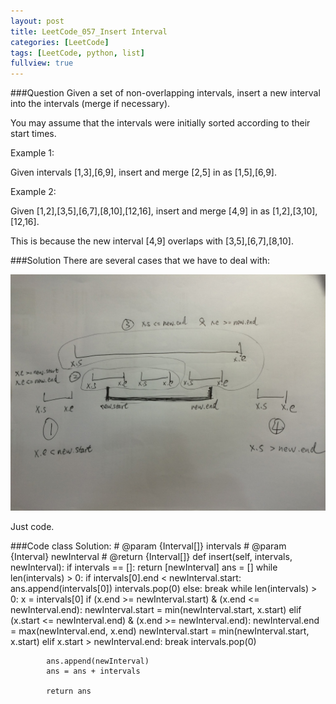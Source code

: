 ```yaml
---
layout: post
title: LeetCode_057_Insert Interval
categories: [LeetCode]
tags: [LeetCode, python, list]
fullview: true
---
```

###Question
Given a set of non-overlapping intervals, insert a new interval into the intervals (merge if necessary).

You may assume that the intervals were initially sorted according to their start times.

Example 1:

Given intervals [1,3],[6,9], insert and merge [2,5] in as [1,5],[6,9].

Example 2:

Given [1,2],[3,5],[6,7],[8,10],[12,16], insert and merge [4,9] in as [1,2],[3,10],[12,16].

This is because the new interval [4,9] overlaps with [3,5],[6,7],[8,10].

###Solution
There are several cases that we have to deal with:

![](/images/057.jpg)

Just code.

###Code
	class Solution:
		# @param {Interval[]} intervals
		# @param {Interval} newInterval
		# @return {Interval[]}
		def insert(self, intervals, newInterval):
			if intervals == []:
				return [newInterval]
			ans = []
			while len(intervals) > 0:
				if intervals[0].end < newInterval.start:
					ans.append(intervals[0])
					intervals.pop(0)
				else:
					break
			while len(intervals) > 0:
				x = intervals[0]
				if (x.end >= newInterval.start) & (x.end <= newInterval.end):
					newInterval.start = min(newInterval.start, x.start)
				elif (x.start <= newInterval.end) & (x.end >= newInterval.end):
					newInterval.end = max(newInterval.end, x.end)
					newInterval.start = min(newInterval.start, x.start)
				elif x.start > newInterval.end:
					break
				intervals.pop(0)

			ans.append(newInterval)
			ans = ans + intervals	

			return ans